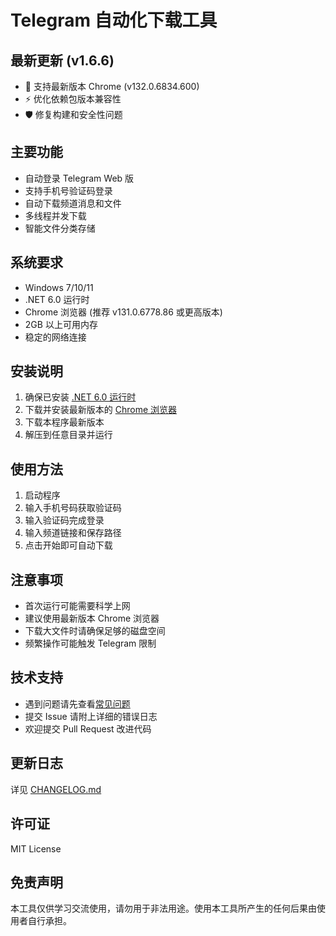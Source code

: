 # Telegram 自动化下载工具

## 最新更新 (v1.6.6)
- 🚀 支持最新版本 Chrome (v132.0.6834.600)
- ⚡️ 优化依赖包版本兼容性
- 🛡️ 修复构建和安全性问题

## 主要功能
- 自动登录 Telegram Web 版
- 支持手机号验证码登录
- 自动下载频道消息和文件
- 多线程并发下载
- 智能文件分类存储

## 系统要求
- Windows 7/10/11
- .NET 6.0 运行时
- Chrome 浏览器 (推荐 v131.0.6778.86 或更高版本)
- 2GB 以上可用内存
- 稳定的网络连接

## 安装说明
1. 确保已安装 [.NET 6.0 运行时](https://dotnet.microsoft.com/download/dotnet/6.0)
2. 下载并安装最新版本的 [Chrome 浏览器](https://www.google.com/chrome/)
3. 下载本程序最新版本
4. 解压到任意目录并运行

## 使用方法
1. 启动程序
2. 输入手机号码获取验证码
3. 输入验证码完成登录
4. 输入频道链接和保存路径
5. 点击开始即可自动下载

## 注意事项
- 首次运行可能需要科学上网
- 建议使用最新版本 Chrome 浏览器
- 下载大文件时请确保足够的磁盘空间
- 频繁操作可能触发 Telegram 限制

## 技术支持
- 遇到问题请先查看[常见问题](docs/FAQ.md)
- 提交 Issue 请附上详细的错误日志
- 欢迎提交 Pull Request 改进代码

## 更新日志
详见 [CHANGELOG.md](CHANGELOG.md)

## 许可证
MIT License

## 免责声明
本工具仅供学习交流使用，请勿用于非法用途。使用本工具所产生的任何后果由使用者自行承担。